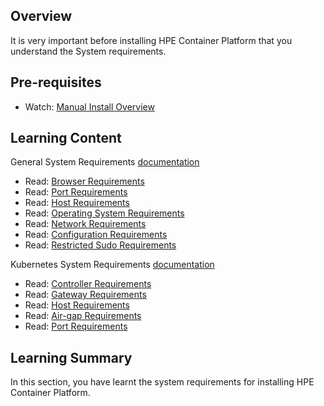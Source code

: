 ## Overview

It is very important before installing HPE Container Platform that you understand the System requirements.

## Pre-requisites

- Watch: [Manual Install Overview](../README.md#product-overview)

## Learning Content

General System Requirements [documentation](http://docs.bluedata.com/50_system-requirements-overview)

<ul>
	<li>Read: <a href="http://docs.bluedata.com/50_browser-requirements">Browser Requirements</a></li>
	<li>Read: <a href="http://docs.bluedata.com/50_port-requirements">Port Requirements</a></li>
	<li>Read: <a href="http://docs.bluedata.com/50_host-requirements">Host Requirements</a></li>
	<li>Read: <a href="http://docs.bluedata.com/50_operating-system-requirements">Operating System Requirements</a></li>
	<li>Read: <a href="http://docs.bluedata.com/50_network-requirements">Network Requirements</a></li>
	<li>Read: <a href="http://docs.bluedata.com/50_configuration-requirements">Configuration Requirements</a></li>
	<li>Read: <a href="http://docs.bluedata.com/50_restricted-sudo-requirements">Restricted Sudo Requirements</a></li>
</ul>

Kubernetes System Requirements [documentation](http://docs.bluedata.com/50_system-requirements-overview)

<ul>
	<li>Read: <a href="http://docs.bluedata.com/50_k8s-controller-requirements">Controller Requirements</a></li>
	<li>Read: <a href="http://docs.bluedata.com/50_k8s-gateway-requirements">Gateway Requirements</a></li>
	<li>Read: <a href="http://docs.bluedata.com/50_k8s-host-requirements">Host Requirements</a></li>
	<li>Read: <a href="http://docs.bluedata.com/50_k8s-airgap-requirements">Air-gap Requirements</a></li>
	<li>Read: <a href="http://docs.bluedata.com/5.0_k8s-port-requirements">Port Requirements</a></li>
</ul>

## Learning Summary

In this section, you have learnt the system requirements for installing HPE Container Platform.

